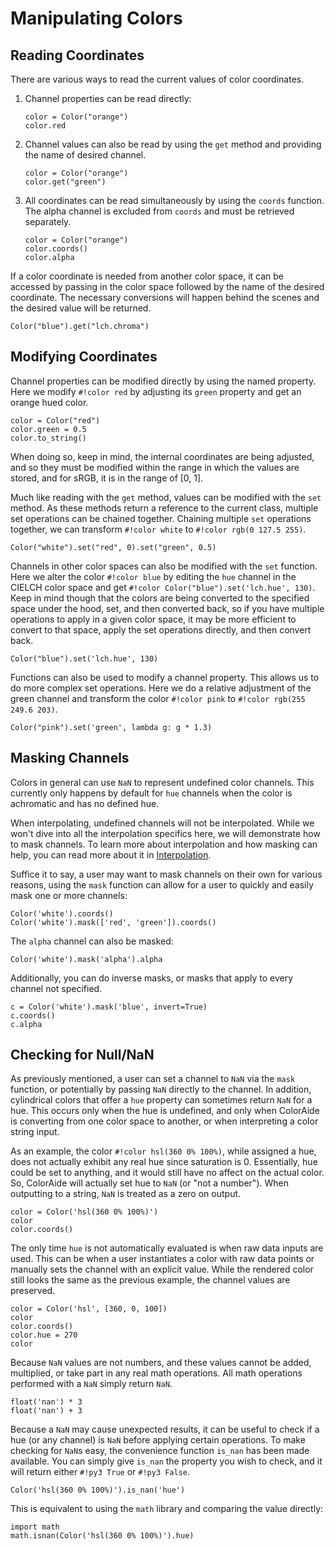 # Manipulating Colors

## Reading Coordinates

There are various ways to read the current values of color coordinates.

1. Channel properties can be read directly:

    ```playground
    color = Color("orange")
    color.red
    ```

2. Channel values can also be read by using the `get` method and providing the name of desired channel.

    ```playground
    color = Color("orange")
    color.get("green")
    ```

3. All coordinates can be read simultaneously by using the `coords` function. The alpha channel is excluded from
   `coords` and must be retrieved separately.

    ```playground
    color = Color("orange")
    color.coords()
    color.alpha
    ```

If a color coordinate is needed from another color space, it can be accessed by passing in the color space followed by
the name of the desired coordinate. The necessary conversions will happen behind the scenes and the desired value will
be returned.

```playground
Color("blue").get("lch.chroma")
```

## Modifying Coordinates

Channel properties can be modified directly by using the named property. Here we modify `#!color red` by adjusting its
`green` property and get an orange hued color.

```playground
color = Color("red")
color.green = 0.5
color.to_string()
```

When doing so, keep in mind, the internal coordinates are being adjusted, and so they must be modified within the range
in which the values are stored, and for sRGB, it is in the range of \[0, 1\].

Much like reading with the `get` method, values can be modified with the `set` method. As these methods return a
reference to the current class, multiple set operations can be chained together. Chaining multiple `set` operations
together, we can transform `#!color white` to `#!color rgb(0 127.5 255)`.

```playground
Color("white").set("red", 0).set("green", 0.5)
```

Channels in other color spaces can also be modified with the `set` function. Here we alter the color `#!color blue` by
editing the `hue` channel in the CIELCH color space and get `#!color Color("blue").set('lch.hue', 130)`. Keep in mind
though that the colors are being converted to the specified space under the hood, set, and then converted back, so if
you have multiple operations to apply in a given color space, it may be more efficient to convert to that space, apply
the set operations directly, and then convert back.

```{.color fit}
Color("blue").set('lch.hue', 130)
```

Functions can also be used to modify a channel property. This allows us to do more complex set operations. Here we do a
relative adjustment of the green channel and transform the color `#!color pink` to `#!color rgb(255 249.6 203)`.

```playground
Color("pink").set('green', lambda g: g * 1.3)
```

## Masking Channels

Colors in general can use `NaN` to represent undefined color channels. This currently only happens by default for `hue`
channels when the color is achromatic and has no defined hue.

When interpolating, undefined channels will not be interpolated. While we won't dive into all the interpolation
specifics here, we will demonstrate how to mask channels. To learn more about interpolation and how masking can help,
you can read more about it in [Interpolation](./interpolation.md).

Suffice it to say, a user may want to mask channels on their own for various reasons, using the `mask` function can
allow for a user to quickly and easily mask one or more channels:

```playground
Color('white').coords()
Color('white').mask(['red', 'green']).coords()
```

The `alpha` channel can also be masked:

```playground
Color('white').mask('alpha').alpha
```

Additionally, you can do inverse masks, or masks that apply to every channel not specified.

```playground
c = Color('white').mask('blue', invert=True)
c.coords()
c.alpha
```

## Checking for Null/NaN

As previously mentioned, a user can set a channel to `NaN` via the `mask` function, or potentially by passing `NaN`
directly to  the channel. In addition, cylindrical colors that offer a `hue` property can sometimes return `NaN` for a
hue. This occurs only when the hue is undefined, and only when ColorAide is converting from one color space to another,
or when interpreting a color string input.

As an example, the color `#!color hsl(360 0% 100%)`, while assigned a hue, does not actually exhibit any real hue since
saturation is 0. Essentially, hue could be set to anything, and it would still have no affect on the actual color. So,
ColorAide will actually set hue to `NaN` (or "not a number"). When outputting to a string, `NaN` is treated as a zero on
output.

```playground
color = Color('hsl(360 0% 100%)')
color
color.coords()
```

The only time `hue` is not automatically evaluated is when raw data inputs are used. This can be when a user
instantiates a color with raw data points or manually sets the channel with an explicit value. While the rendered color
still looks the same as the previous example, the channel values are preserved.

```playground
color = Color('hsl', [360, 0, 100])
color
color.coords()
color.hue = 270
color
```

Because `NaN` values are not numbers, and these values cannot be added, multiplied, or take part in any real math
operations. All math operations performed with a `NaN` simply return `NaN`.

```playground
float('nan') * 3
float('nan') + 3
```

Because a `NaN` may cause unexpected results, it can be useful to check if a hue (or any channel) is `NaN` before
applying certain operations. To make checking for `NaN`s easy, the convenience function `is_nan` has been made
available. You can simply give `is_nan` the property you wish to check, and it will return either `#!py3 True` or
`#!py3 False`.

```playground
Color('hsl(360 0% 100%)').is_nan('hue')
```

This is equivalent to using the `math` library and comparing the value directly:

```playground
import math
math.isnan(Color('hsl(360 0% 100%)').hue)
```
